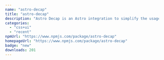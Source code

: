 ```yaml
---
name: "astro-decap"
title: "astro-decap"
description: "Astro Decap is an Astro integration to simplify the usage of Deacap CMS in your Astro projects."
categories:
  - "css+ui"
  - "recent"
npmUrl: "https://www.npmjs.com/package/astro-decap"
homepageUrl: "https://www.npmjs.com/package/astro-decap"
badge: "new"
downloads: 201
---
```

